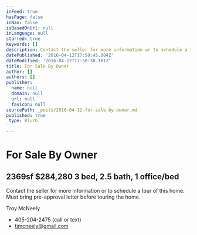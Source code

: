 ```yaml
---
inFeed: true
hasPage: false
inNav: false
isBasedOnUrl: null
inLanguage: null
starred: true
keywords: []
description: Contact the seller for more information or to schedule a tour of this home. Must bring pre-approval letter before touring the home.
datePublished: '2016-04-12T17:50:45.004Z'
dateModified: '2016-04-12T17:50:38.181Z'
title: For Sale By Owner
author: []
authors: []
publisher:
  name: null
  domain: null
  url: null
  favicon: null
sourcePath: _posts/2016-04-12-for-sale-by-owner.md
published: true
_type: Blurb

---
```

# For Sale By Owner

## 2369sf $284,280 3 bed, 2.5 bath, 1 office/bed

Contact the seller for more information or to schedule a tour of this home. Must bring pre-approval letter before touring the home.

Troy McNeely 

* 405-204-2475 (call or text)
* tjmcneely@gmail.com